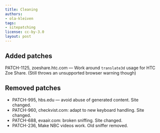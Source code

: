 ```yaml
---
title: Cleaning
authors:
- ola-kleiven
tags:
- sitepatching
license: cc-by-3.0
layout: post
---
```


## Added patches

PATCH-1125, zoeshare.htc.com — Work around `translate3d` usage for HTC Zoe Share. (Still throws an unsupported browser warning though)

## Removed patches

- PATCH-995, hbs.edu — avoid abuse of generated content. Site changed.
- PATCH-960, checkvist.com: adapt to new keyboard handling. Site changed.
- PATCH-688, evaair.com: broken sniffing. Site changed.
- PATCH-236, Make NBC videos work. Old sniffer removed.
